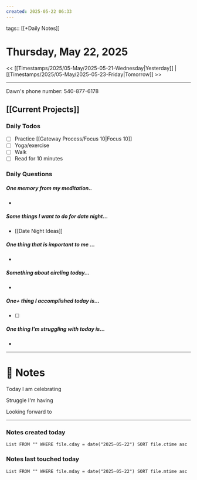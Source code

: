 ```yaml
---
created: 2025-05-22 06:33
---
```

tags:: [[+Daily Notes]]

# Thursday, May 22, 2025

<< [[Timestamps/2025/05-May/2025-05-21-Wednesday|Yesterday]] | [[Timestamps/2025/05-May/2025-05-23-Friday|Tomorrow]] >>

---
Dawn's phone number: 540-877-6178
## [[Current Projects]]
### Daily Todos

- [ ] Practice [[Gateway Process/Focus 10|Focus 10]]
- [ ] Yoga/exercise
- [ ] Walk 
- [ ] Read for 10 minutes 
### Daily Questions

#####  One memory from my meditation..  
- 
##### Some things I want to do for date night...
- [[Date Night Ideas]]
##### One thing that is important to me ...
- 
##### Something about circling today...  
- 
##### One+ thing I accomplished today is...
- [ ] 
##### One thing I'm struggling with today is...
- 

---
# 📝 Notes
Today I am celebrating 

Struggle I'm having 

Looking forward to 

---
### Notes created today
```dataview
List FROM "" WHERE file.cday = date("2025-05-22") SORT file.ctime asc
```

### Notes last touched today
```dataview
List FROM "" WHERE file.mday = date("2025-05-22") SORT file.mtime asc
```
